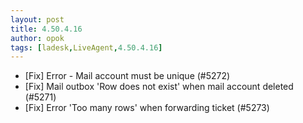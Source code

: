 ```yaml
---
layout: post
title: 4.50.4.16
author: opok
tags: [ladesk,LiveAgent,4.50.4.16]
---
```


- [Fix] Error - Mail account must be unique (#5272) 
- [Fix] Mail outbox 'Row does not exist' when mail account deleted (#5271)
- [Fix] Error 'Too many rows' when forwarding ticket (#5273) 
